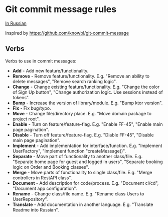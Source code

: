 # Git commit message rules

[In Russian](Russian.md)

Inspired by https://github.com/knowbl/git-commit-message

## Verbs

Verbs to use in commit messages:

- **Add** - Add new feature/functionality.
- **Remove** - Remove feature/functionality. E.g. "Remove an ability to delete messages", "Remove search ranking logic".
- **Change** - Change existing feature/functionality. E.g. "Change the color of Sign Up button", "Change authorization logic. Use sessions instead of tokens".
- **Bump** - Increase the version of library/module. E.g. "Bump ktor version".
- **Fix** - Fix bug/typo.
- **Move** - Change file/directory place. E.g. "Move domain package to project root".
- **Enable** - Turn on feature/feature-flag. E.g. "Enable FF-45", "Enable main page pagination".
- **Disable** - Turn off feature/feature-flag. E.g. "Diable FF-45", "Disable main page pagination".
- **Implement** - Add implementation for interface/function. E.g. "Implement UserFactory", "Implement function "createMessage()".
- **Separate** - Move part of functionality to another class/file. E.g. "Separate home page for guest and logged in users", "Separate booking logic on Order and Booking classes".
- **Merge** - Move parts of functionality to single class/file. E.g. "Merge controllers in RestAPI class".
- **Document** - Add description for code/process. E.g. "Document ci/cd", "Document app configuration".
- **Rename** - Change class/file name. E.g. "Rename class Users to UserRepository".
- **Translate** - Add documentation in another language. E.g. "Translate Readme into Russian".
